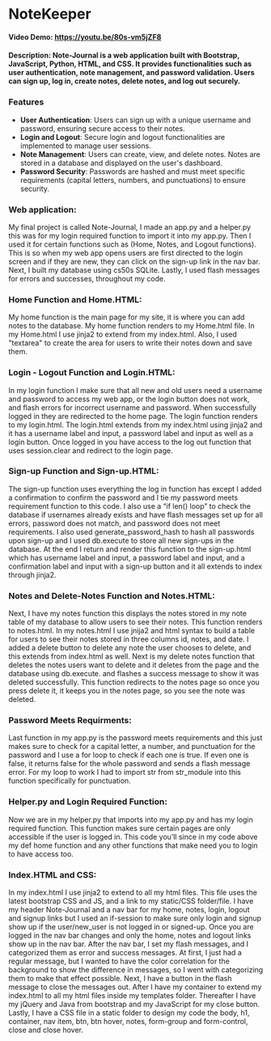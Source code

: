 # NoteKeeper
#### Video Demo: https://youtu.be/80s-vm5jZF8
#### **Description**: Note-Journal is a web application built with Bootstrap, JavaScript, Python, HTML, and CSS. It provides functionalities such as user authentication, note management, and password validation. Users can sign up, log in, create notes, delete notes, and log out securely.

### Features
- **User Authentication**: Users can sign up with a unique username and password, ensuring secure access to their notes.
- **Login and Logout**: Secure login and logout functionalities are implemented to manage user sessions.
- **Note Management**: Users can create, view, and delete notes. Notes are stored in a database and displayed on the user's dashboard.
- **Password Security**: Passwords are hashed and must meet specific requirements (capital letters, numbers, and punctuations) to ensure security.

### Web application:
My final project is called Note-Journal, I made an app.py and a helper.py this was for my login required function to import it into my app.py. Then I used it for certain functions such as (Home, Notes, and Logout functions). This is so when my web app opens users are first directed to the login screen and if they are new, they can click on the sign-up link in the nav bar. Next, I built my database using cs50s SQLite. Lastly, I used flash messages for errors and successes, throughout my code.

### Home Function and Home.HTML:
My home function is the main page for my site, it is where you can add notes to the database. My home function renders to my Home.html file. In my Home.html I use jinja2 to extend from my index.html. Also, I used "textarea" to create the area for users to write their notes down and save them.

### Login - Logout Function and Login.HTML:
In my login function I make sure that all new and old users need a username and password to access my web app, or the login button does not work, and flash errors for incorrect username and password. When successfully logged in they are redirected to the home page. The login function renders to my login.html. The login.html extends from my index.html using jinja2 and it has a username label and input, a password label and input as well as a login button. Once logged in you have access to the log out function that uses session.clear and redirect to the login page.

### Sign-up Function and Sign-up.HTML:
The sign-up function uses everything the log in function has except I added a confirmation to confirm the password and I tie my password meets requirement function to this code. I also use a “if len() loop” to check the database if usernames already exists and have flash messages set up for all errors, password does not match, and password does not meet requirements. I also used generate_password_hash to hash all passwords upon sign-up and I used db.execute to store all new sign-ups in the database. At the end I return and render this function to the sign-up.html which has username label and input, a password label and input, and a confirmation label and input with a sign-up button and it all extends to index through jinja2.

### Notes and Delete-Notes Function and Notes.HTML:
Next, I have my notes function this displays the notes stored in my note table of my database to allow users to see their notes. This function renders to notes.html. In my notes.html I use jnija2 and html syntax to build a table for users to see their notes stored in three columns id, notes, and date. I added a delete button to delete any note the user chooses to delete, and this extends from index.html as well. Next is my delete notes function that deletes the notes users want to delete and it deletes from the page and the database using db.execute. and flashes a success message to show it was deleted successfully. This function redirects to the notes page so once you press delete it, it keeps you in the notes page, so you see the note was deleted.

### Password Meets Requirments:
Last function in my app.py is the password meets requirements and this just makes sure to check for a capital letter, a number, and punctuation for the password and I use a for loop to check if each one is true. If even one is false, it returns false for the whole password and sends a flash message error. For my loop to work I had to import str from str_module into this function specifically for punctuation.

### Helper.py and Login Required Function:
Now we are in my helper.py that imports into my app.py and has my login required function. This function makes sure certain pages are only accessible if the user is logged in. This code you’ll since in my code above my def home function and any other functions that make need you to login to have access too.

### Index.HTML and CSS:
In my index.html I use jinja2 to extend to all my html files. This file uses the latest bootstrap CSS and JS, and a link to my static/CSS folder/file. I have my header Note-Journal and a nav bar for my home, notes, login, logout and signup links but I used an if-session to make sure only login and signup show up if the user/new_user is not logged in or signed-up. Once you are logged in the nav bar changes and only the home, notes and logout links show up in the nav bar. After the nav bar, I set my flash messages, and I categorized them as error and success messages. At first, I just had a regular message, but I wanted to have the color correlation for the background to show the difference in messages, so I went with categorizing them to make that effect possible. Next, I have a button in the flash message to close the messages out. After I have my container to extend my index.html to all my html files inside my templates folder. Thereafter I have my jQuery and Java from bootstrap and my JavaScript for my close button. Lastly, I have a CSS file in a static folder to design my code the body, h1, container, nav item, btn, btn hover, notes, form-group and form-control, close and close hover.
